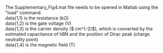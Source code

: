 The Supplementary_Fig4.mat file needs to be opened in Matlab using the "load" command.\
data{1,1} is the resistance ($k\Omega$)\
data{1,2} is the gate voltage (V)\
data{1,3} is the carrier density ($ cm^{-2}$), which is converted by the estimated capacitance of hBN and the position of Dirac peak (charge neutrality point)\
data{1,4} is the magnetic field (T)